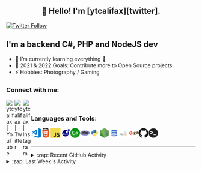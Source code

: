 <h2 align="center">👋 Hello! I'm  [ytcalifax][twitter].</h2>

[![Twitter Follow](https://img.shields.io/twitter/follow/ytcalifax?color=1DA1F2&logo=twitter&style=for-the-badge)](https://twitter.com/intent/follow?original_referer=https%3A%2F%2Fgithub.com%2Fytcalifax&screen_name=ytcalifax)

## I'm a backend C#, PHP and NodeJS dev

- 🌱 I’m currently learning everything 🤣
- 🥅 2021 & 2022 Goals: Contribute more to Open Source projects
- ⚡ Hobbies: Photography / Gaming

### Connect with me:

[<img align="left" alt="ytcalifax | YouTube" width="22px" src="https://cdn.jsdelivr.net/npm/simple-icons@v3/icons/youtube.svg" />][youtube]
[<img align="left" alt="ytcalifax | Twitter" width="22px" src="https://cdn.jsdelivr.net/npm/simple-icons@v3/icons/twitter.svg" />][twitter]
[<img align="left" alt="ytcalifax | Instagram" width="22px" src="https://cdn.jsdelivr.net/npm/simple-icons@v3/icons/instagram.svg" />][instagram]

<br />

### Languages and Tools:

<img align="left" alt="Visual Studio Code" width="26px" src="https://raw.githubusercontent.com/github/explore/80688e429a7d4ef2fca1e82350fe8e3517d3494d/topics/visual-studio-code/visual-studio-code.png" />
<img align="left" alt="HTML5" width="26px" src="https://raw.githubusercontent.com/github/explore/80688e429a7d4ef2fca1e82350fe8e3517d3494d/topics/html/html.png" />
<img align="left" alt="JavaScript" width="26px" src="https://raw.githubusercontent.com/github/explore/80688e429a7d4ef2fca1e82350fe8e3517d3494d/topics/javascript/javascript.png" />
<img align="left" alt="LUA" width="26px" src="https://raw.githubusercontent.com/github/explore/80688e429a7d4ef2fca1e82350fe8e3517d3494d/topics/lua/lua.png" />
<img align="left" alt="C#" width="26px" src="https://raw.githubusercontent.com/github/explore/80688e429a7d4ef2fca1e82350fe8e3517d3494d/topics/csharp/csharp.png" />
<img align="left" alt="PHP" width="26px" src="https://raw.githubusercontent.com/github/explore/ccc16358ac4530c6a69b1b80c7223cd2744dea83/topics/php/php.png" />
<img align="left" alt="Python" width="26px" src="https://raw.githubusercontent.com/github/explore/80688e429a7d4ef2fca1e82350fe8e3517d3494d/topics/python/python.png" />
<img align="left" alt="Node.js" width="26px" src="https://raw.githubusercontent.com/github/explore/80688e429a7d4ef2fca1e82350fe8e3517d3494d/topics/nodejs/nodejs.png" />
<img align="left" alt="SQL" width="26px" src="https://raw.githubusercontent.com/github/explore/80688e429a7d4ef2fca1e82350fe8e3517d3494d/topics/sql/sql.png" />
<img align="left" alt="MySQL" width="26px" src="https://raw.githubusercontent.com/github/explore/80688e429a7d4ef2fca1e82350fe8e3517d3494d/topics/mysql/mysql.png" />
<img align="left" alt="Git" width="26px" src="https://raw.githubusercontent.com/github/explore/80688e429a7d4ef2fca1e82350fe8e3517d3494d/topics/git/git.png" />
<img align="left" alt="GitHub" width="26px" src="https://raw.githubusercontent.com/github/explore/78df643247d429f6cc873026c0622819ad797942/topics/github/github.png" />
<img align="left" alt="Terminal" width="26px" src="https://raw.githubusercontent.com/github/explore/80688e429a7d4ef2fca1e82350fe8e3517d3494d/topics/terminal/terminal.png" />

<br />
<br />

---

<details>
  <summary>:zap: Recent GitHub Activity</summary>
<!--START_SECTION:activity-->
1. 💪 Opened PR [#6](https://github.com/X00LA/vMenu/pull/6) in [X00LA/vMenu](https://github.com/X00LA/vMenu)
<!--END_SECTION:activity-->
</details>

<details>
  <summary>:zap: Last Week's Activity</summary>
  <!--START_SECTION:waka-->
```text
Lua       1 hr 47 mins    ████████████▒░░░░░░░░░░░░   48.72 % 
JSON      1 hr 4 mins     ███████▒░░░░░░░░░░░░░░░░░   29.11 % 
INI       48 mins         █████▒░░░░░░░░░░░░░░░░░░░   21.97 % 
```
<!--END_SECTION:waka-->
</details>

[twitter]: https://twitter.com/ytcalifax
[youtube]: https://www.youtube.com/channel/UCYFr6dEraGictp4nOGnQpQvQ
[instagram]: https://instagram.com/btrayanovv
